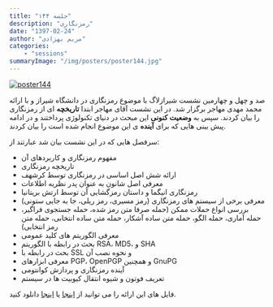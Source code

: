 ```yaml
---
title: "جلسه ۱۴۴"
description: "رمزنگاری"
date: "1397-02-24"
author: "مریم بهزادی"
categories:
    - "sessions"
summaryImage: "/img/posters/poster144.jpg"
---
```

[![poster144](../../img/posters/poster144.jpg)](../../img/poster144.jpg)

صد و چهل و چهارمین نشست شیرازلاگ با موضوع رمزنگاری در دانشگاه شیراز و با ارائه محمد مهدی مهاجر برگزار شد. در این نشست آقای مهاجر ابتدا **تاریخچه** ای از رمزنگاری را بیان کردند. سپس به **وضعیت کنونی** این مبحث در دنیای تکنولوژی پرداختند و در ادامه پیش بینی هایی که برای **آینده** ی این موضوع انجام شده است را بیان کردند.

سرفصل هایی که در این نشست بیان شد عبارتند از:

* مفهوم رمزنگاری و کاربردهای آن
* تاریخچه رمزنگاری
* ارائه شش اصل اساسی در رمزنگاری توسط کرشهف
* معرفی اصل شانون به عنوان پدر نظریه اطلاعات
* رمزنگاری انیگما و داستان رمزگشایی آن توسط ارتش بریتانیا
* معرفی برخی از سیستم های رمزنگاری (رمز مسیری، رمز ریلی، جا به جایی ستونی)
* بررسی انواع حملات ممکن (حمله صرفا متن رمز شده، حمله جستجوی فراگیر، حمله آماری، حمله الگو، حمله متن ساده آشکار، حمله متن ساده انتخابی، حمله متن رمز انتخابی)
* معرفی الگوریتم های کلید عمومی
* بحث در رابطه با الگوریتم RSA، MD5، و SHA
* بحث در رابطه با SSL و نحوه نصب آن
* معرفی ابزارهای PGP، OpenPGP و همچنین GnuPG
* آینده رمزنگاری و پردازش کوانتومی
* تعریف فوتون و شیوه انتقال کیوبیت ها در سیستم

فایل های این ارائه را می توانید از 
[اینجا](https://gitlab.com/shirazlug/resources/tree/master/presentations/session_144) 
یا
[اینجا](https://www.slideshare.net/ShirazLUG/ss-97387794) 
دانلود کنید.